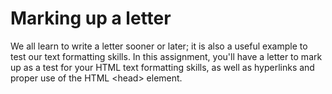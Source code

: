 # Marking up a letter

We all learn to write a letter sooner or later; it is also a useful example to test our text formatting skills. In this assignment, you'll have a letter to mark up as a test for your HTML text formatting skills, as well as hyperlinks and proper use of the HTML \<head\> element.
